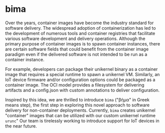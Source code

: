 # bima

Over the years, container images have become the industry standard for software delivery. The widespread adoption of containerization has led to the development of numerous tools and container registries that facilitate various software development and delivery operations. Although the primary purpose of container images is to spawn container instances, there are certain software fields that could benefit from the container image paradigm even if the delivered software is not intended to be run as a container instance.

For example, developers can package their unikernel binary as a container image that requires a special runtime to spawn a unikernel VM. Similarly, an IoT device firmware and/or configuration options could be packaged as a container image. The OCI model provides a filesystem for delivering artifacts and a config.json with custom annotations to deliver configuration.

Inspired by this idea, we are thrilled to introduce `bima` ("βήμα" in Greek means step), the first step in exploring this novel approach to software delivery for non-container deployments. Currently, `bima` creates unikernel "container" images that can be utilized with our custom unikernel runtime `urunc`" Our team is tirelessly working to introduce support for IoT devices in the near future.
